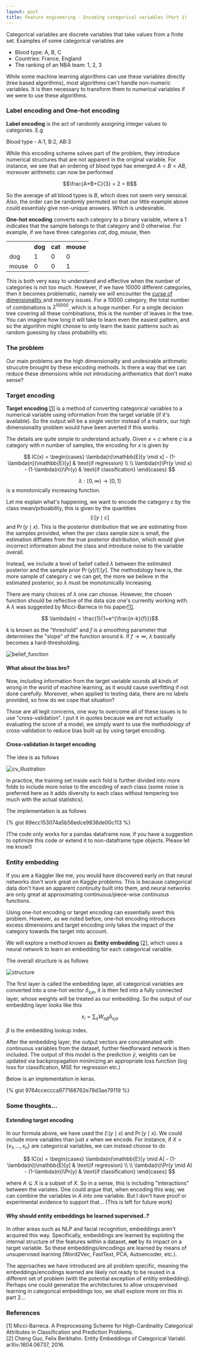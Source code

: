 ```yaml
---
layout: post
title: Feature engineering - Encoding categorical variables (Part 1)
---
```


Categorical variables are discrete variables that take values from a finite set. Examples of some categorical variables are 

<ul>
	<li> Blood type: A, B, C</li>
	<li> Countries: France, England </li>
	<li> The ranking of an NBA team: 1, 2, 3 </li>
</ul>

While some machine learning algorithms can use these variables directly (tree based algorithms), most algorithms can't handle non-numeric variables. It is then necessary to transform them to numerical variables if we were to use these algorithms. 

### Label encoding and One-hot encoding

**Label encoding** is the act of randomly assigning integer values to categories. E.g

Blood type - A:1, B:2, AB:3

While this encoding scheme solves part of the problem, they introduce numerical structures that are not apparent in the original variable. For instance, we see that an ordering of blood type has emerged $A<B<AB$, moreover airthmetic can now be performed 

$$\frac{A+B+C}{3} = 2 = B$$

So the average of all blood types is $B$, which does not seem very sensical. Also, the order can be randomly permuted so that our little example above could essentialy give non-unique answers. Which is undesirable. 

**One-hot encoding** converts each category to a binary variable, where a 1 indicates that the sample belongs to that category and 0 otherwise. For example, if we have three categories $cat, dog, mouse$, then 
<table><tr><th></th><th>dog</th><th>cat</th><th>mouse</th></tr><tr><td>dog</td><td>1</td><td>0</td><td>0</td></tr><tr><td>mouse</td><td>0</td><td>0</td><td>1</td></tr></table>

This is both very easy to understand and effective when the number of categories is not too much. However, if we have 10000 different categories, then it becomes problematic, namely we will encounter the <a href='https://en.wikipedia.org/wiki/Curse_of_dimensionality'> curse of dimensionality </a> and memory issues. For a 10000 category, the total number of combinations is $2^{10000}$, which is a huge number. For a single decision tree covering all these combinations, this is the number of leaves in the tree. You can imagine how long it will take to learn even the easiest pattern, and so the algorithm might choose to only learn the basic patterns such as random guessing by class probability etc.

### The problem

Our main problems are the high dimensionality and undesirable arithmetic strucutre brought by these encoding methods. Is there a way that we can reduce these dimensions while not introducing arithematics that don't make sense? 

### Target encoding

**Target encoding** <a href='#1'>[1]</a> is a method of converting categorical variables to a numerical variable using information from the target variable (if it's available). So the output will be a single vector instead of a matrix, our high dimensionality problem would have been averted if this works.

The details are quite simple to understand actually. Given $x=c$ where $c$ is a category with $n$ number of samples, the encoding for $x$ is given by 

$$ IC(x) = \begin{cases} 
			\lambda(n)\mathbb{E}[y \mid x] - (1-\lambda(n))\mathbb{E}[y] & \text{if regression} \\
			\\
			\lambda(n)\Pr(y \mid x) - (1-\lambda(n))\Pr(y) & \text{if classification} 
			\end{cases}
$$

$$\lambda:[0, \infty) \rightarrow [0,1]$$ is a monotonically increasing function.

Let me explain what's happening, we want to encode the category $c$ by the class mean/prboability, this is given by the quantities $$\mathbb{E}[y \mid c]$$ and $\Pr(y \mid x)$. This is the posterior distribution that we are estimating from the samples provided, when the per class sample size is small, the estimation diffiates from the true posterior distribution, which would give incorrect information about the class and introduce noise to the variable overall.

Instead, we include a level of belief called $\lambda$ between the estimated posterior and the sample prior $\Pr(y)$/$\mathbb{E}[y]$. The methodology here is, the more sample of category $c$ we can get, the more we beileve in the estimated posterior, so $\lambda$ must be monotonically increasing.

There are many choices of $\lambda$ one can choose. However, the chosen function should be reflective of the data size one's currently working with. A $\lambda$ was suggested by Micci-Barreca in his paper<a href='#1'>[1]</a>. 

$$ \lambda(n) = \frac{1}{1+e^{\frac{n-k}{f}}}$$

$k$ is known as the "threshold" and $f$ is a smoothing parameter that determines the "slope" of the function around $k$. If $f\rightarrow \infty$, $\lambda$ basically becomes a hard-thresholding.

![belief_function](/assets/images/belief_function.jpeg)

#### What about the bias bro?

Now, including information from the target variable sounds all kinds of wrong in the world of machine learning, as it would cause overfitting if not done carefully. Moreover, when applied to testing data, there are no labels provided, so how do we cope that situation? 

Those are all legit concerns, one way to overcome all of these issues is to use "cross-validation". I put it in quotes because we are not actually evaluating the score of a model, we simply want to use the methodology of cross-validation to reduce bias built up by using target encoding. 


#### Cross-validation in target encoding
The idea is as follows

![cv_illustration](/assets/images/cv_illustration.jpg)

In practice, the training set inside each fold is further divided into more folds to include more noise to the encoding of each class (some noise is preferred here as it adds diversity to each class without tempering too much with the actual statistics). 

The implementation is as follows 

{% gist 89ecc153074a5b56edce9836de00c113 %}

(The code only works for a pandas dataframe now, if you have a suggestion to optimize this code or extend it to non-dataframe type objects. Please let me know!)


### Entity embedding

If you are a Kaggler like me, you would have discovered early on that neural networks don't work great on Kaggle problems. This is because categorical data don't have an apparent continuity built into them, and neural networks are only great at approximating continuous/piece-wise continuous functions.

Using one-hot encoding or target encoding can essentially avert this problem. However, as we noted before, one-hot encoding introduces excess dimensions and target encoding only takes the impact of the category towards the target into account. 

We will explore a method known as **Entity embedding** <a href='#2'> [2]</a>, which uses a neural network to learn an embedding for each categorical variable. 

The overall structure is as follows 

![structure](/assets/images/entity_embedding_structure.JPG)

The first layer is called the embedding layer, all categorical variables are converted into a one-hot vector $\delta_{x_i\alpha}$, it is then fed into a fully connected layer, whose weights will be treated as our embedding. So the output of our embedding layer looks like this

$$ x_i = \sum_{\alpha} W_{\alpha\beta}\delta_{x_i\alpha} $$

$\beta$ is the embedding lookup index. 

After the embedding layer, the output vectors are concatenated with continuous variables from the dataset, further feedforward network is then included. The output of this model is the prediction $\hat{y}$, weights can be updated via backpropagation minimizing an appropriate loss function (log loss for classification, MSE for regression etc.)

Below is an implementation in keras. 

{% gist 9764cceccca977168762e78d3ae79119 %}


### Some thoughts...

#### Extending target encoding

In our formula above, we have used the $\mathbb{E}(y\mid x)$ and $\Pr(y\mid x)$. We could include more variables than just $x$ when we encode. 
For instance, if $X = \{x_1, \dots, x_n\}$ are categorical variables, we can instead choose to do


$$ IC(x) = \begin{cases} 
			\lambda(n)\mathbb{E}[y \mid A] - (1-\lambda(n))\mathbb{E}[y] & \text{if regression} \\
			\\
			\lambda(n)\Pr(y \mid A) - (1-\lambda(n))\Pr(y) & \text{if classification} 
			\end{cases}
$$

where $A \subseteq X$ is a subset of $X$. So in a sense, this is including "interactions" between the variates. One could argue that, when encoding this way, we can combine the variables in $A$ into one variable. But I don't have proof or experimental evidence to support that... (This is left for future work)

#### Why should entity embeddings be learned supervised..?

In other areas such as NLP and facial recognition, embeddings aren't acquired this way. Specifically, embeddings are learned by exploting the internal structure of the features within a dataset, ***not*** by its impact on a target variable. So these embeddings/encodings are learned by means of unsupervised learning (Word2Vec, FastText, PCA, Autoencoder, etc.).

The approaches we have introduced are all problem specific, meaning the embeddings/encodings learned are likely not ready to be reused in a different set of problem (with the potential exception of entitiy embedding). Perhaps one could generalize the architectures to allow unsupervised learning in categorical embeddings too, we shall explore more on this in part 2... 


<!-- Part of the task of encoding categorical variables maximizing the resulting liklihood function $\Pr(y \mid f(c))$. In target encoding, we are maximizing the likelihood function of a binomial(multinomial) dsitribution for each category. Of course, the best estimate of $p_c$, the probability of category $c$ having a positive outcome, is given by 

$$ \tilde{p}_c = \frac{|\{y|y=1, \: x=k\}|}{|\{x| x=k\}|} $$

Note that in this encoding scheme, we have ignored all other variables at our disposal. If we were to include these information, it would be much more difficult to maximize the likelihood function. Instead, we approximate the optimal solution 

The general question of encoding a categorical variable, can be rephrased as finding a function $f:\mathbb{\Omega} \rightarrow V$ such that 

$$ f = \mathop{\arg\, \max}\limits_g \sum_{c\in C}	\Pr(y \mid g(\tilde{c}), x_1,\cdots, x_m) $$

$\tilde{c}$ is the one hot vector for category $c$, $V$ is a vector space, $\Omega$ is the sample space of the categorical variable $x$ and $x_i$ are other variables in the dataset.  -->

### References

<div id='1'>
	[1] Micci-Barreca. A Preprocessing Scheme for High-Cardinality Categorical Attributes in Classification and Prediction Problems.
</div>

<div id='2'>
	[2] Cheng Guo, Felix Berkhahn. Entity Embeddings of Categorical Variabl. arXiv:1604.06737, 2016.
</div>